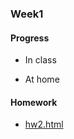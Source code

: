 ### Week1
#### Progress
* In class<br />

* At home
#### Homework
* [hw2.html](https://bourbon0212.github.io/NTU-CS-X/Week1/hw2.html)
